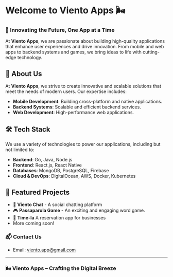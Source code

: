 # Welcome to Viento Apps 🌬️

### 🚀 Innovating the Future, One App at a Time

At **Viento Apps**, we are passionate about building high-quality applications that enhance user experiences and drive innovation. From mobile and web apps to backend systems and games, we bring ideas to life with cutting-edge technology.

## 🚀 About Us
At **Viento Apps**, we strive to create innovative and scalable solutions that meet the needs of modern users. Our expertise includes:
- **Mobile Development**: Building cross-platform and native applications.
- **Backend Systems**: Scalable and efficient backend services.
- **Web Development**: High-performance web applications.

## 🛠 Tech Stack
We use a variety of technologies to power our applications, including but not limited to:
- **Backend**: Go, Java, Node.js
- **Frontend**: React.js, React Native
- **Databases**: MongoDB, PostgreSQL, Firebase
- **Cloud & DevOps**: DigitalOcean, AWS, Docker, Kubernetes

## 🌟 Featured Projects
- 🚀 **Viento Chat** - A social chatting platform
- 🎮 **Passaparola Game** - An exciting and engaging word game.
- 🚀 **Time-la** A reservation app for businesses
- More coming soon!


### 📬 Contact Us
- Email: [viento.app@gmail.com](mailto:viento.app@gmail.com)

---
### 🌬️ **Viento Apps – Crafting the Digital Breeze**
